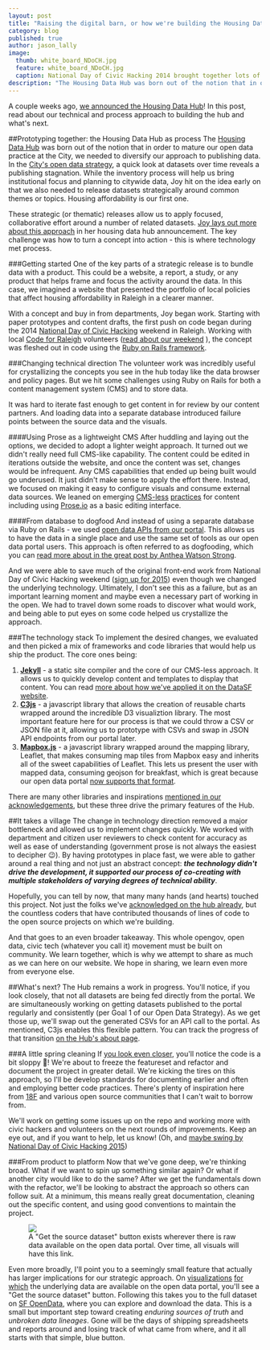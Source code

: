 ```yaml
---
layout: post
title: "Raising the digital barn, or how we're building the Housing Data Hub"
category: blog
published: true
author: jason_lally
image:
  thumb: white_board_NDoCH.jpg
  feature: white_board_NDoCH.jpg
  caption: National Day of Civic Hacking 2014 brought together lots of ideas and a working prototype. That work influences the approach to this day.
description: "The Housing Data Hub was born out of the notion that in order to mature our open data practice at the City, we needed to diversify our approach to publishing data. In the City’s open data strategy, a quick look at datasets over time reveals a publishing stagnation."
---
```


A couple weeks ago, [we announced the Housing Data Hub](http://datasf.org/blog/housing-data-hub-launched/)! In this post, read about our technical and process approach to building the hub and what's next.

##Prototyping together: the Housing Data Hub as process
The [Housing Data Hub](http://housing.datasf.org) was born out of the notion that in order to mature our open data practice at the City, we needed to diversify our approach to publishing data. In the [City's open data strategy](https://docs.google.com/document/d/1hvp_wls8KuJrfHW_NwX1qtyFR4EFdWCkxcULnNlhKNw/edit?usp=sharing), a quick look at datasets over time reveals a publishing stagnation. While the inventory process will help us bring institutional focus and planning to citywide data, Joy hit on the idea early on that we also needed to release datasets strategically around common themes or topics. Housing affordability is our first one.

These strategic (or thematic) releases allow us to apply focused, collaborative effort around a number of related datasets. [Joy lays out more about this approach](http://datasf.org/blog/housing-data-hub-launched/) in her housing data hub announcement. The key challenge was how to turn a concept into action - this is where technology met process.

###Getting started
One of the key parts of a strategic release is to bundle data with a product. This could be a website, a report, a study, or any product that helps frame and focus the activity around the data. In this case, we imagined a website that presented the portfolio of local policies that affect housing affordability in Raleigh in a clearer manner.

With a concept and buy in from departments, Joy began work. Starting with paper prototypes and content drafts, the first push on code began during the 2014 [National Day of Civic Hacking](http://hackforchange.org) weekend in Raleigh. Working with local [Code for Raleigh](http://codeforsanfrancisco.org) volunteers ([read about our weekend](http://www.codeforamerica.org/blog/2014/06/24/peer-network-spotlight-joy-bonaguro/) ), the concept was fleshed out in code using the [Ruby on Rails framework](http://rubyonrails.org/).

###Changing technical direction
The volunteer work was incredibly useful for crystallizing the concepts you see in the hub today like the data browser and policy pages. But we hit some challenges using Ruby on Rails for both a content management system (CMS) and to store data. 

It was hard to iterate fast enough to get content in for review by our content partners. And loading data into a separate database introduced failure points between the source data and the visuals.

####Using Prose as a lightweight CMS
After huddling and laying out the options, we decided to adopt a lighter weight approach. It turned out we didn't really need full CMS-like capability. The content could be edited in iterations outside the website, and once the content was set, changes would be infrequent. Any CMS capabilities that ended up being built would go underused. It just didn't make sense to apply the effort there. Instead, we focused on making it easy to configure visuals and consume external data sources. We leaned on emerging [CMS-less](https://developmentseed.org/blog/2012/07/27/build-cms-free-websites/) [practices](http://thinkshout.com/blog/2014/10/success-building-cmsless-production-sites-with-jekyll/) for content including using [Prose.io](http://prose.io) as a basic editing interface.

####From database to dogfood
And instead of using a separate database via Ruby on Rails - we used [open data APIs from our portal](http://dev.socrata.com/docs/endpoints.html). This allows us to have the data in a single place and use the same set of tools as our open data portal users. This approach is often referred to as dogfooding, which you can [read more about in the great post by Anthea Watson Strong](https://medium.com/@antheaws/hey-uncle-sam-eat-your-own-dogfood-9f0c110c13c8).

And we were able to save much of the original front-end work from National Day of Civic Hacking weekend ([sign up for 2015](http://codeforsanfrancisco.org/hackforchange/)) even though we changed the underlying technology. Ultimately, I don't see this as a failure, but as an important learning moment and maybe even a necessary part of working in the open. We had to travel down some roads to discover what would work, and being able to put eyes on some code helped us crystallize the approach.

<!--
<figure>
	<img src="{{ site.baseurl }}/img/blog/white_board_NDoCH.jpg">
	<figcaption>National Day of Civic Hacking 2014 brought together lots of ideas and a working prototype. That work influences the approach to this day.</figcaption>
	Manu Koenig (right) works on the white board with Victoria Ngo (left), designing what would become the start of the Housing Data Hub interface.
</figure>
-->

###The technology stack
To implement the desired changes, we evaluated and then picked a mix of frameworks and code libraries that would help us ship the product. The core ones being:

 1. **[Jekyll](http://jekyllrb.com)** - a static site compiler and the core of our CMS-less approach. It allows us to quickly develop content and templates to display that content. You can read [more about how we've applied it on the DataSF website](http://datasf.org/blog/building-lighter-and-faster).
 2. **[C3js](http://c3js.org)** - a javascript library that allows the creation of reusable charts wrapped around the incredible D3 visualiztion library. The most important feature here for our process is that we could throw a CSV  or JSON file at it, allowing us to prototype with CSVs and swap in JSON API endpoints from our portal later.
 3. **[Mapbox.js](https://www.mapbox.com/mapbox.js/api/v2.1.9/)** - a javascript library wrapped around the mapping library, Leaflet, that makes consuming map tiles from Mapbox easy and inherits all of the sweet  capabilities of Leaflet. This lets us present the user with mapped data, consuming geojson for breakfast, which is great because our open data portal [now supports that format](http://dev.socrata.com/changelog/2015/04/27/new-higher-performance-apis.html).

There are many other libraries and inspirations [mentioned in our acknowledgements](http://housing.datasf.org/about#acknowledgements), but these three drive the primary features of the Hub.

##It takes a village
The change in technology direction removed a major bottleneck and allowed us to implement changes quickly. We worked with department and citizen user reviewers to check content for accuracy as well as ease of understanding (government prose is not always the easiest to decipher :wink:). By having prototypes in place fast, we were able to gather around a real thing and not just an abstract concept: ***the technology didn't drive the development, it supported our process of co-creating with multiple stakeholders of varying degrees of technical ability***.

Hopefully, you can tell by now, that many many hands (and hearts) touched this project. Not just the folks we've [acknowledged on the hub already](http://housing.datasf.org/about#acknowledgements), but the countless coders that have contributed thousands of lines of code to the open source projects on which we're building. 

And that goes to an even broader takeaway. This whole opengov, open data, civic tech (whatever you call it) movement must be built on community. We learn together, which is why we attempt to share as much as we can here on our website. We hope in sharing, we learn even more from everyone else.

##What's next?
The Hub remains a work in progress. You'll notice, if you look closely, that not all datasets are being fed directly from the portal. We are simultaneously working on getting datasets published to the portal regularly and consistently (per Goal 1 of our Open Data Strategy). As we get those up, we'll swap out the generated CSVs for an API call to the portal. As mentioned, C3js enables this flexible pattern. You can track the progress of that transition [on the Hub's about page](http://housing.datasf.org/about#our-process).

###A little spring cleaning
If [you look even closer](http://github.com/datasf/housing-data-hub), you'll notice the code is a bit sloppy :grimacing:! We're about to freeze the featureset and refactor and document the project in greater detail. We're kicking the tires on this approach, so I'll be develop standards for documenting earlier and often and employing better code practices. There's plenty of inspiration here from [18F](http://18f.gsa.gov) and various open source communities that I can't wait to borrow from.

We'll work on getting some issues up on the repo and working more with civic hackers and volunteers on the next rounds of improvements. Keep an eye out, and if you want to help, let us know! (Oh, and [maybe swing by National Day of Civic Hacking 2015](http://codeforsanfrancisco.org/hackforchange))

###From product to platform
Now that we've gone deep, we're thinking broad. What if we want to spin up something similar again? Or what if another city would like to do the same? After we get the fundamentals down with the refactor, we'll be looking to abstract the approach so others can follow suit. At a minimum, this means really great documentation, cleaning out the specific content, and using good conventions to maintain the project.

<figure>
	<img src="{{ site.baseurl }}/img/blog/get_dataset.png">
	<figcaption>A "Get the source dataset" button exists wherever there is raw data available on the open data portal. Over time, all visuals will have this link.</figcaption>
</figure>

Even more broadly, I'll point you to a seemingly small feature that actually has larger implications for our strategic approach. On [visualizations](http://housing.datasf.org/data-browser/rent-control/eviction-notices-over-time/) [for](http://housing.datasf.org/data-browser/rent-control/annual-allowable-increases/) [which](http://housing.datasf.org/data-browser/inclusionary-housing/principal-projects-by-declaration/) the underlying data are available on the open data portal, you'll see a "Get the source dataset" button. Following this takes you to the full dataset on [SF OpenData](http://data.sfgov.org), where you can explore and download the data. This is a small but important step toward creating *enduring sources of truth* and *unbroken data lineages*. Gone will be the days of shipping spreadsheets and reports around and losing track of what came from where, and it all starts with that simple, blue button.